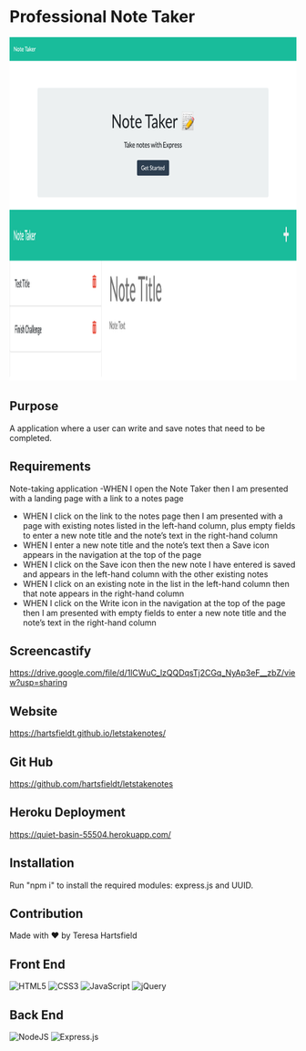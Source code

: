 # Professional Note Taker

<img src="./assets/img/pg1.png" alt="screenshot of note taker" height="300px"/>
<img src="./assets/img/pg2.png" alt="screenshot of note taker" height="300px"/>

## Purpose

A application where a user can write and save notes that need to be completed.

## Requirements

Note-taking application
-WHEN I open the Note Taker then I am presented with a landing page with a link to a notes page

- WHEN I click on the link to the notes page then I am presented with a page with existing notes listed in the left-hand column, plus empty fields to enter a new note title and the note’s text in the right-hand column
- WHEN I enter a new note title and the note’s text then a Save icon appears in the navigation at the top of the page
- WHEN I click on the Save icon then the new note I have entered is saved and appears in the left-hand column with the other existing notes
- WHEN I click on an existing note in the list in the left-hand column then that note appears in the right-hand column
- WHEN I click on the Write icon in the navigation at the top of the page then I am presented with empty fields to enter a new note title and the note’s text in the right-hand column

## Screencastify

https://drive.google.com/file/d/1lCWuC_lzQQDqsTj2CGq_NyAp3eF__zbZ/view?usp=sharing

## Website

https://hartsfieldt.github.io/letstakenotes/

## Git Hub

https://github.com/hartsfieldt/letstakenotes

## Heroku Deployment

https://quiet-basin-55504.herokuapp.com/

## Installation

Run "npm i" to install the required modules: express.js and UUID.

## Contribution

Made with ❤️ by Teresa Hartsfield

## Front End

![HTML5](https://img.shields.io/badge/html5-%23E34F26.svg?style=for-the-badge&logo=html5&logoColor=white)
![CSS3](https://img.shields.io/badge/css3-%231572B6.svg?style=for-the-badge&logo=css3&logoColor=white)
![JavaScript](https://img.shields.io/badge/javascript-%23323330.svg?style=for-the-badge&logo=javascript&logoColor=%23F7DF1E)
![jQuery](https://img.shields.io/badge/jquery-%230769AD.svg?style=for-the-badge&logo=jquery&logoColor=white)

## Back End

![NodeJS](https://img.shields.io/badge/node.js-6DA55F?style=for-the-badge&logo=node.js&logoColor=white)
![Express.js](https://img.shields.io/badge/express.js-%23404d59.svg?style=for-the-badge&logo=express&logoColor=%2361DAFB)
